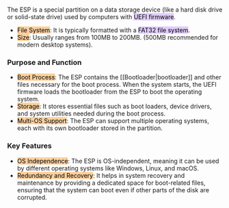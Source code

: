
</br>

The ESP is a special partition on a data storage device (like a hard disk drive or solid-state drive) used by computers with <mark style="background: #D2B3FFA6;">UEFI firmware</mark>.

- <mark style="background: #FFB86CA6; color: black;">File System</mark>: It is typically formatted with a <mark style="background: #D2B3FFA6;">FAT32 file system</mark>.
- <mark style="background: #FFB86CA6; color: black;">Size</mark>: Usually ranges from 100MB to 200MB. (500MB recommended for modern desktop systems).

### Purpose and Function

- <mark style="background: #FFB86CA6; color: black;">Boot Process</mark>:
	The ESP contains the [[Bootloader|bootloader]] and other files necessary for the boot process. When the system starts, the UEFI firmware loads the bootloader from the ESP to boot the operating system.
- <mark style="background: #FFB86CA6; color: black;">Storage</mark>:
	It stores essential files such as boot loaders, device drivers, and system utilities needed during the boot process.
- <mark style="background: #FFB86CA6; color: black;">Multi-OS Support</mark>:
	The ESP can support multiple operating systems, each with its own bootloader stored in the partition.

### Key Features

- <mark style="background: #FFB86CA6; color: black;">OS Independence</mark>:
	The ESP is OS-independent, meaning it can be used by different operating systems like Windows, Linux, and macOS.
- <mark style="background: #FFB86CA6; color: black;">Redundancy and Recovery</mark>:
	It helps in system recovery and maintenance by providing a dedicated space for boot-related files, ensuring that the system can boot even if other parts of the disk are corrupted.